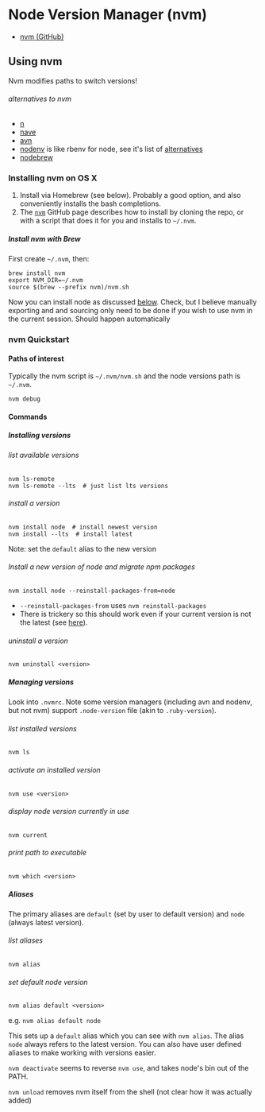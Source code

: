 # Node Version Manager (nvm)

* [nvm (GitHub)](https://github.com/creationix/nvm)




## Using nvm

Nvm modifies paths to switch versions!

###### alternatives to nvm

* [n](https://github.com/tj/n)
* [nave](https://github.com/isaacs/nave)
* [avn](https://github.com/wbyoung/avn)
* [nodenv](https://github.com/nodenv/nodenv) is like rbenv for node, see it's list of [alternatives](https://github.com/nodenv/nodenv/wiki/Alternatives)
* [nodebrew](https://github.com/hokaccha/nodebrew)


### Installing nvm on OS X

1. Install via Homebrew (see below). Probably a good option, and also conveniently installs the bash completions.
2. The [`nvm`](https://github.com/creationix/nvm) GitHub page describes how to install by cloning the repo, or with a script that does it for you and installs to `~/.nvm`.

##### Install nvm with Brew

First create `~/.nvm`, then:

    brew install nvm
    export NVM_DIR=~/.nvm
    source $(brew --prefix nvm)/nvm.sh

Now you can install node as discussed [below](#Using_nvm). Check, but I believe manually exporting and and sourcing only need to be done if you wish to use nvm in the current session. Should happen automatically 


### nvm Quickstart

#### Paths of interest

Typically the nvm script is `~/.nvm/nvm.sh` and the node versions path is `~/.nvm`.

    nvm debug

#### Commands

##### Installing versions

###### list available versions

    nvm ls-remote
    nvm ls-remote --lts  # just list lts versions

###### install a version

    nvm install node  # install newest version
    nvm install --lts  # install latest

Note: set the `default` alias to the new version

###### Install a new version of node and migrate npm packages

    nvm install node --reinstall-packages-from=node

* `--reinstall-packages-from` uses `nvm reinstall-packages`
* There is trickery so this should work even if your current version is not the latest (see [here](https://github.com/creationix/nvm#migrating-global-packages-while-installing)).

###### uninstall a version

    nvm uninstall <version>

##### Managing versions

Look into `.nvmrc`. Note some version managers (including avn and nodenv, but not nvm) support `.node-version` file (akin to `.ruby-version`).

###### list installed versions

    nvm ls

###### activate an installed version

    nvm use <version>

###### display node version currently in use

    nvm current

###### print path to executable

    nvm which <version>

##### Aliases

The primary aliases are `default` (set by user to default version) and `node` (always latest version).

###### list aliases

    nvm alias

###### set default node version

    nvm alias default <version>

e.g. `nvm alias default node`

This sets up a `default` alias which you can see with `nvm alias`. The alias `node` always refers to the latest version. You can also have user defined aliases to make working with versions easier.



`nvm deactivate` seems to reverse `nvm use`, and takes node's bin out of the PATH.

`nvm unload` removes nvm itself from the shell (not clear how it was actually added)




